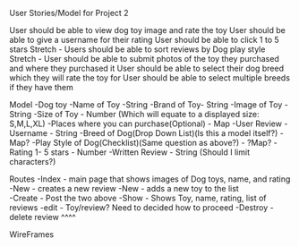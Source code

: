 User Stories/Model for  Project 2

User should be able to view dog toy image and rate the toy
User should be able to give a username for their rating
User should be able to click 1 to 5 stars
 Stretch - Users should be able to sort reviews by Dog play style
 Stretch - User should be able to submit photos of the toy they purchased and where they purchased it
User should be able to select their dog breed which they will rate the toy for
User should be able to select multiple breeds if they have them


Model
-Dog toy
	-Name of Toy -String
	-Brand of Toy- String
	-Image of Toy - String
 	-Size of Toy - Number (Which will equate to a displayed size: S,M,L,XL)
	-Places where you can purchase(Optional) - Map
-User Review
	-Username - String
	-Breed of Dog(Drop Down List)(Is this a model itself?)  - Map?
	-Play Style of Dog(Checklist)(Same question as above?) - ?Map?
	-Rating 1- 5 stars - Number
	-Written Review - String (Should I limit characters?)

Routes
-Index - main page that shows images of Dog toys, name, and rating
-New - creates a new review
-New - adds a new toy to the list   
-Create  - Post the two above
-Show - Shows Toy, name, rating, list of reviews
-edit  - Toy/review? Need to decided how to proceed
-Destroy - delete review ^^^^

WireFrames
